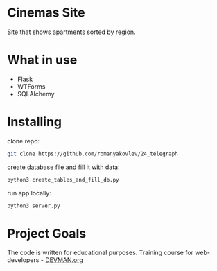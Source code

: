 # Cinemas Site

Site that shows apartments sorted by region.

# What in use
- Flask
- WTForms
- SQLAlchemy

# Installing

clone repo:
```sh
git clone https://github.com/romanyakovlev/24_telegraph
```

create database file and fill it with data:
```sh
python3 create_tables_and_fill_db.py
```

run app locally:
```sh
python3 server.py
```

# Project Goals

The code is written for educational purposes. Training course for web-developers - [DEVMAN.org](https://devman.org)
